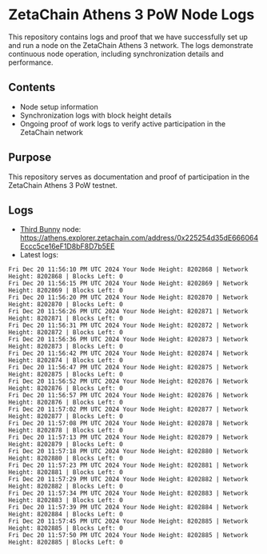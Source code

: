 # ZetaChain Athens 3 PoW Node Logs
This repository contains logs and proof that we have successfully set up and run a node on the ZetaChain Athens 3 network. The logs demonstrate continuous node operation, including synchronization details and performance.

## Contents
- Node setup information
- Synchronization logs with block height details
- Ongoing proof of work logs to verify active participation in the ZetaChain network

## Purpose
This repository serves as documentation and proof of participation in the ZetaChain Athens 3 PoW testnet.

## Logs

- [Third Bunny](https://thirdbunny.xyz/) node: https://athens.explorer.zetachain.com/address/0x225254d35dE666064Eccc5ce16eF1D8bF8D7b5EE
- Latest logs:
```
Fri Dec 20 11:56:10 PM UTC 2024 Your Node Height: 8202868 | Network Height: 8202868 | Blocks Left: 0
Fri Dec 20 11:56:15 PM UTC 2024 Your Node Height: 8202869 | Network Height: 8202869 | Blocks Left: 0
Fri Dec 20 11:56:20 PM UTC 2024 Your Node Height: 8202870 | Network Height: 8202870 | Blocks Left: 0
Fri Dec 20 11:56:26 PM UTC 2024 Your Node Height: 8202871 | Network Height: 8202871 | Blocks Left: 0
Fri Dec 20 11:56:31 PM UTC 2024 Your Node Height: 8202872 | Network Height: 8202872 | Blocks Left: 0
Fri Dec 20 11:56:36 PM UTC 2024 Your Node Height: 8202873 | Network Height: 8202873 | Blocks Left: 0
Fri Dec 20 11:56:42 PM UTC 2024 Your Node Height: 8202874 | Network Height: 8202874 | Blocks Left: 0
Fri Dec 20 11:56:47 PM UTC 2024 Your Node Height: 8202875 | Network Height: 8202875 | Blocks Left: 0
Fri Dec 20 11:56:52 PM UTC 2024 Your Node Height: 8202876 | Network Height: 8202876 | Blocks Left: 0
Fri Dec 20 11:56:57 PM UTC 2024 Your Node Height: 8202876 | Network Height: 8202876 | Blocks Left: 0
Fri Dec 20 11:57:02 PM UTC 2024 Your Node Height: 8202877 | Network Height: 8202877 | Blocks Left: 0
Fri Dec 20 11:57:08 PM UTC 2024 Your Node Height: 8202878 | Network Height: 8202878 | Blocks Left: 0
Fri Dec 20 11:57:13 PM UTC 2024 Your Node Height: 8202879 | Network Height: 8202879 | Blocks Left: 0
Fri Dec 20 11:57:18 PM UTC 2024 Your Node Height: 8202880 | Network Height: 8202880 | Blocks Left: 0
Fri Dec 20 11:57:23 PM UTC 2024 Your Node Height: 8202881 | Network Height: 8202881 | Blocks Left: 0
Fri Dec 20 11:57:29 PM UTC 2024 Your Node Height: 8202882 | Network Height: 8202882 | Blocks Left: 0
Fri Dec 20 11:57:34 PM UTC 2024 Your Node Height: 8202883 | Network Height: 8202883 | Blocks Left: 0
Fri Dec 20 11:57:39 PM UTC 2024 Your Node Height: 8202884 | Network Height: 8202884 | Blocks Left: 0
Fri Dec 20 11:57:45 PM UTC 2024 Your Node Height: 8202885 | Network Height: 8202885 | Blocks Left: 0
Fri Dec 20 11:57:50 PM UTC 2024 Your Node Height: 8202885 | Network Height: 8202885 | Blocks Left: 0
```
